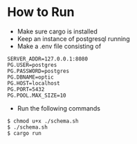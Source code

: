 # How to Run

- Make sure cargo is installed
- Keep an instance of postgresql running
- Make a .env file consisting of

```env
SERVER_ADDR=127.0.0.1:8080
PG.USER=postgres
PG.PASSWORD=postgres
PG.DBNAME=optic
PG.HOST=localhost
PG.PORT=5432
PG.POOL.MAX_SIZE=10
```

- Run the following commands

```shell
$ chmod u+x ./schema.sh
$ ./schema.sh
$ cargo run
```
